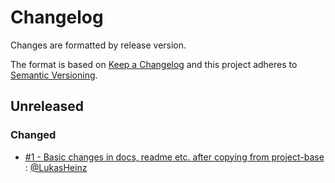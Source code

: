 # Changelog
Changes are formatted by release version.

The format is based on [Keep a Changelog](http://keepachangelog.com/en/1.0.0/)
and this project adheres to [Semantic Versioning](http://semver.org/spec/v2.0.0.html).

## Unreleased
### Changed
- [#1 - Basic changes in docs, readme etc. after copying from project-base](https://github.com/shopsys/demoshop/pull/1) : [@LukasHeinz]

[@LukasHeinz]:(https://github.com/LukasHeinz)